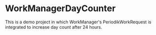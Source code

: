 # WorkManagerDayCounter
This is a demo project in which WorkManager's PeriodikWorkRequest is integrated to increase day count after 24 hours.
